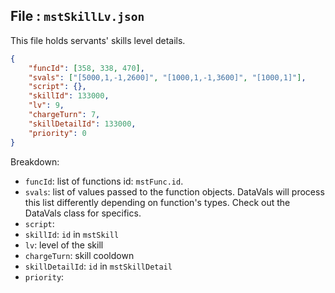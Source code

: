 ## File : `mstSkillLv.json`
This file holds servants' skills level details.

```json
{
    "funcId": [358, 338, 470],
    "svals": ["[5000,1,-1,2600]", "[1000,1,-1,3600]", "[1000,1]"],
    "script": {},
    "skillId": 133000,
    "lv": 9,
    "chargeTurn": 7,
    "skillDetailId": 133000,
    "priority": 0
}
```

Breakdown:

- `funcId`: list of functions id: `mstFunc.id`.
- `svals`: list of values passed to the function objects. DataVals will process this list differently depending on function's types. Check out the DataVals class for specifics.
- `script`:
- `skillId`: `id` in `mstSkill`
- `lv`: level of the skill
- `chargeTurn`: skill cooldown
- `skillDetailId`: `id` in `mstSkillDetail`
- `priority`:
